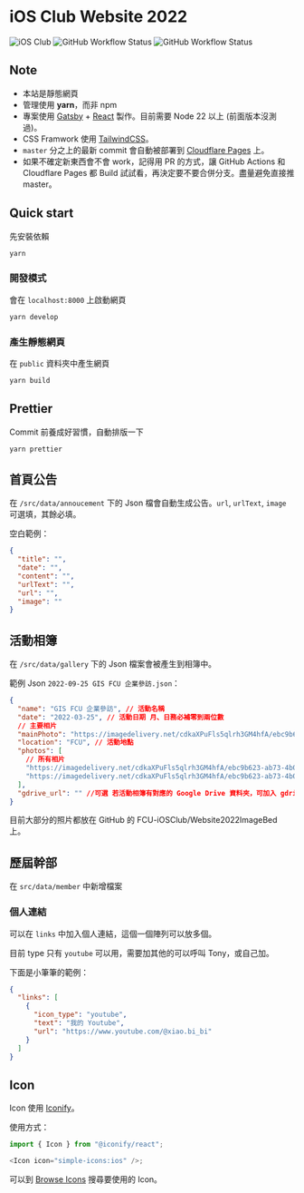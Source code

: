 # iOS Club Website 2022

![iOS Club](https://img.shields.io/badge/FCU-iOS%20Club-green?logo=apple&style=flat-square)
![GitHub Workflow Status](https://img.shields.io/github/actions/workflow/status/fcu-iosclub/website2022/build.yml?style=flat-square)
![GitHub Workflow Status](https://img.shields.io/github/actions/workflow/status/fcu-iosclub/website2022/prettier_check.yml?label=prettier&style=flat-square)

## Note

- 本站是靜態網頁
- 管理使用 **yarn**，而非 npm
- 專案使用 [Gatsby](https://www.gatsbyjs.com) + [React](https://zh-hant.reactjs.org) 製作。目前需要 Node 22 以上 (前面版本沒測過)。
- CSS Framwork 使用 [TailwindCSS](https://tailwindcss.com)。
- `master` 分之上的最新 commit 會自動被部署到 [Cloudflare Pages](https://pages.cloudflare.com) 上。
- 如果不確定新東西會不會 work，記得用 PR 的方式，讓 GitHub Actions 和 Cloudflare Pages 都 Build 試試看，再決定要不要合併分支。盡量避免直接推 master。

## Quick start

先安裝依賴

```bash
yarn
```

### 開發模式

會在 `localhost:8000` 上啟動網頁

```bash
yarn develop
```

### 產生靜態網頁

在 `public` 資料夾中產生網頁

```bash
yarn build
```

## Prettier

Commit 前養成好習慣，自動排版一下

```bash
yarn prettier
```

## 首頁公告

在 `/src/data/annoucement` 下的 Json 檔會自動生成公告。`url`, `urlText`, `image` 可選填，其餘必填。

空白範例：

```json
{
  "title": "",
  "date": "",
  "content": "",
  "urlText": "",
  "url": "",
  "image": ""
}
```

## 活動相簿

在 `/src/data/gallery` 下的 Json 檔案會被產生到相簿中。

範例 Json `2022-09-25 GIS FCU 企業參訪.json`：

```json
{
  "name": "GIS FCU 企業參訪", // 活動名稱
  "date": "2022-03-25", // 活動日期 月、日務必補零到兩位數
  // 主要相片
  "mainPhoto": "https://imagedelivery.net/cdkaXPuFls5qlrh3GM4hfA/ebc9b623-ab73-4b0f-ad46-77959aeb2900/public",
  "location": "FCU", // 活動地點
  "photos": [
    // 所有相片
    "https://imagedelivery.net/cdkaXPuFls5qlrh3GM4hfA/ebc9b623-ab73-4b0f-ad46-77959aeb2900/public",
    "https://imagedelivery.net/cdkaXPuFls5qlrh3GM4hfA/ebc9b623-ab73-4b0f-ad46-77959aeb2900/public"
  ],
  "gdrive_url": "" //可選 若活動相簿有對應的 Google Drive 資料夾，可加入 gdrive_url 欄位，當 gdrive_url 存在時，活動相簿頁面的 "See More" 按鈕將連結到此 URL
}
```

目前大部分的照片都放在 GitHub 的 FCU-iOSClub/Website2022ImageBed 上。

## 歷屆幹部

在 `src/data/member` 中新增檔案

### 個人連結

可以在 `links` 中加入個人連結，這個一個陣列可以放多個。

目前 type 只有 `youtube` 可以用，需要加其他的可以呼叫 Tony，或自己加。

下面是小筆筆的範例：

```json
{
  "links": [
    {
      "icon_type": "youtube",
      "text": "我的 Youtube",
      "url": "https://www.youtube.com/@xiao.bi_bi"
    }
  ]
}
```

## Icon

Icon 使用 [Iconify](https://iconify.design)。

使用方式：

```js
import { Icon } from "@iconify/react";

<Icon icon="simple-icons:ios" />;
```

可以到 [Browse Icons](https://icon-sets.iconify.design/) 搜尋要使用的 Icon。
